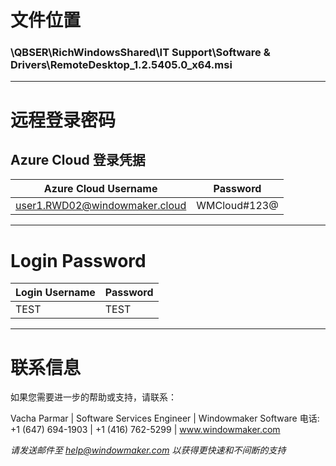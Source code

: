 # 文件位置

### \\QBSER\RichWindowsShared\IT Support\Software & Drivers\RemoteDesktop_1.2.5405.0_x64.msi

---

# 远程登录密码

## Azure Cloud 登录凭据

| Azure Cloud Username | Password |
|----------------------|----------|
| user1.RWD02@windowmaker.cloud | WMCloud#123@ |

---

# Login Password

| Login Username | Password |
|----------------|----------|
| TEST | TEST |

---

# 联系信息

如果您需要进一步的帮助或支持，请联系：

Vacha Parmar | Software Services Engineer | Windowmaker Software
电话: +1 (647) 694-1903 | +1 (416) 762-5299 | www.windowmaker.com

*请发送邮件至 help@windowmaker.com 以获得更快速和不间断的支持*
